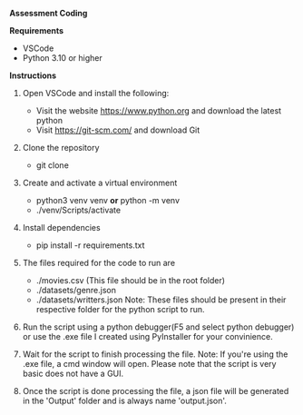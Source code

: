 ****Assessment Coding****

**Requirements**
- VSCode
- Python 3.10 or higher

**Instructions**
1. Open VSCode and install the following:
   - Visit the website https://www.python.org and download the latest python
   - Visit https://git-scm.com/ and download Git

2. Clone the repository
   - git clone
  
3. Create and activate a virtual environment
   - python3 venv venv **or** python -m venv
   - ./venv/Scripts/activate
  
4. Install dependencies
   - pip install -r requirements.txt
  
5. The files required for the code to run are
   - ./movies.csv (This file should be in the root folder)
   - ./datasets/genre.json
   - ./datasets/writters.json
Note: These files should be present in their respective folder for the python script to run.

6. Run the script using a python debugger(F5 and select python debugger) or use the .exe file I created using PyInstaller for your convinience.

7. Wait for the script to finish processing the file.
   Note: If you're using the .exe file, a cmd window will open. Please note that the script is very basic does not have a GUI.

8. Once the script is done processing the file, a json file will be generated in the 'Output' folder and is always name 'output.json'.
